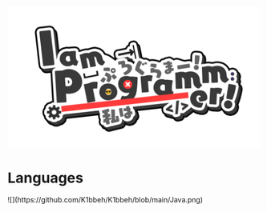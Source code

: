 ![](https://github.com/K1bbeh/K1bbeh/blob/main/IamProgrammerEnglish.png)

<h1>Languages</h1>
![](https://github.com/K1bbeh/K1bbeh/blob/main/Java.png)


<!--
**K1bbeh/K1bbeh** is a ✨ _special_ ✨ repository because its `README.md` (this file) appears on your GitHub profile.
### Hi there 👋
Here are some ideas to get you started:

- 🔭 I’m currently working on ...
- 🌱 I’m currently learning ...
- 👯 I’m looking to collaborate on ...
- 🤔 I’m looking for help with ...
- 💬 Ask me about ...
- 📫 How to reach me: ...
- 😄 Pronouns: ...
- ⚡ Fun fact: ...
-->
